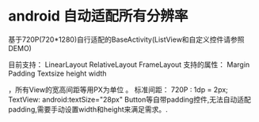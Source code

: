 # android 自动适配所有分辨率

基于720P(720*1280)自行适配的BaseActivity(ListView和自定义控件请参照DEMO)

目前支持：
LinearLayout
RelativeLayout
FrameLayout
支持的属性：
Margin
Padding
Textsize
height
width

，所有View的宽高间距等用PX为单位 。
标准间距： 720P : 1dp = 2px;
TextView: android:textSize="28px" 
Button等自带padding控件,无法自动适配padding,需要手动设置width和height来满足需求。.
